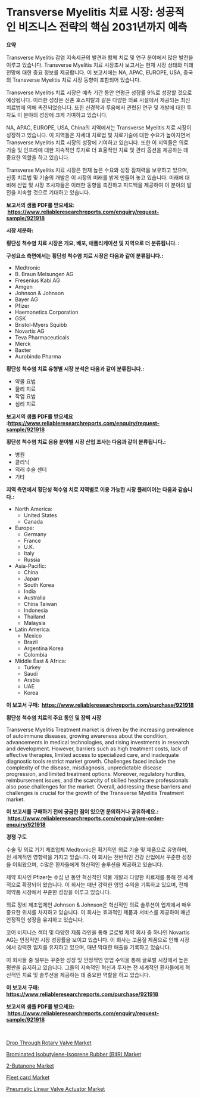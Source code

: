 <p><h1>Transverse Myelitis 치료 시장: 성공적인 비즈니스 전략의 핵심 2031년까지 예측</h1></p><p><strong>요약</strong></p>
<p><p>Transverse Myelitis 감염 지속세균의 발견과 함께 치료 및 연구 분야에서 많은 발전을 이루고 있습니다. Transverse Myelitis 치료 시장조사 보고서는 현재 시장 상태와 미래 전망에 대한 중요 정보를 제공합니다. 이 보고서에는 NA, APAC, EUROPE, USA, 중국의 Transverse Myelitis 치료 시장 동향이 포함되어 있습니다.</p><p>Transverse Myelitis 치료 시장은 예측 기간 동안 연평균 성장률 9%로 성장할 것으로 예상됩니다. 이러한 성장은 신촌 호스피탈과 같은 다양한 의료 시설에서 제공되는 최신 치료법에 의해 촉진되었습니다. 또한 신경학과 루움에서 관련된 연구 및 개발에 대한 투자도 이 분야의 성장에 크게 기여하고 있습니다.</p><p>NA, APAC, EUROPE, USA, China의 지역에서는 Transverse Myelitis 치료 시장이 성장하고 있습니다. 이 지역들은 차세대 치료법 및 치료기술에 대한 수요가 높아지면서 Transverse Myelitis 치료 시장의 성장에 기여하고 있습니다. 또한 이 지역들은 의료 기술 및 인프라에 대한 지속적인 투자로 더 효율적인 치료 및 관리 옵션을 제공하는 데 중요한 역할을 하고 있습니다.</p><p>Transverse Myelitis 치료 시장은 현재 높은 수요와 성장 잠재력을 보유하고 있으며, 신종 치료법 및 기술의 개발은 이 시장의 미래를 밝게 만들어 놓고 있습니다. 미래에 대비해 산업 및 시장 조사자들은 이러한 동향을 촉진하고 피드백을 제공하여 이 분야의 발전을 지속할 것으로 기대하고 있습니다.</p></p>
<p><strong>보고서의 샘플 PDF를 받으세요: &nbsp;<a href="https://www.reliableresearchreports.com/enquiry/request-sample/921918">https://www.reliableresearchreports.com/enquiry/request-sample/921918</a></strong></p>
<p><strong>시장 세분화:</strong></p>
<p><strong> 횡단성 척수염 치료 시장은 개요, 배포, 애플리케이션 및 지역으로 더 분류됩니다. :</strong></p>
<p><strong>구성요소 측면에서는 횡단성 척수염 치료 시장은 다음과 같이 분류됩니다.:</strong></p>
<p><ul><li>Medtronic</li><li>B. Braun Melsungen AG</li><li>Fresenius Kabi AG</li><li>Amgen</li><li>Johnson & Johnson</li><li>Bayer AG</li><li>Pfizer</li><li>Haemonetics Corporation</li><li>GSK</li><li>Bristol-Myers Squibb</li><li>Novartis AG</li><li>Teva Pharmaceuticals</li><li>Merck</li><li>Baxter</li><li>Aurobindo Pharma</li></ul></p>
<p><strong> 횡단성 척수염 치료 유형별 시장 분석은 다음과 같이 분류됩니다.:</strong></p>
<p><ul><li>약물 요법</li><li>물리 치료</li><li>작업 요법</li><li>심리 치료</li></ul></p>
<p><strong>보고서의 샘플 PDF를 받으세요 :<a href="https://www.reliableresearchreports.com/enquiry/request-sample/921918">https://www.reliableresearchreports.com/enquiry/request-sample/921918</a></strong></p>
<p><strong> 횡단성 척수염 치료 응용 분야별 시장 산업 조사는 다음과 같이 분류됩니다.:</strong></p>
<p><ul><li>병원</li><li>클리닉</li><li>외래 수술 센터</li><li>기타</li></ul></p>
<p><strong>지역 측면에서 횡단성 척수염 치료 지역별로 이용 가능한 시장 플레이어는 다음과 같습니다.:</strong></p>
<p><ul>
    <li>
        North America:
        <ul>
            <li>United States</li>
            <li>Canada</li>
        </ul>
    </li>
    <li>
        Europe:
        <ul>
            <li>Germany</li>
            <li>France</li>
            <li>U.K.</li>
            <li>Italy</li>
            <li>Russia</li>
        </ul>
    </li>
    <li>
        Asia-Pacific:
        <ul>
            <li>China</li>
            <li>Japan</li>
            <li>South Korea</li>
            <li>India</li>
            <li>Australia</li>
            <li>China Taiwan</li>
            <li>Indonesia</li>
            <li>Thailand</li>
            <li>Malaysia</li>
        </ul>
    </li>
    <li>
        Latin America:
        <ul>
            <li>Mexico</li>
            <li>Brazil</li>
            <li>Argentina Korea</li>
            <li>Colombia</li>
        </ul>
    </li>
    <li>
        Middle East & Africa:
        <ul>
            <li>Turkey</li>
            <li>Saudi</li>
            <li>Arabia</li>
            <li>UAE</li>
            <li>Korea</li>
        </ul>
    </li>
    </ul></p>
<p><strong>이 보고서 구매: &nbsp;<a href="https://www.reliableresearchreports.com/purchase/921918">https://www.reliableresearchreports.com/purchase/921918</a></strong></p>
<p><strong>횡단성 척수염 치료의 주요 동인 및 장벽 시장</strong></p>
<p><p>Transverse Myelitis Treatment market is driven by the increasing prevalence of autoimmune diseases, growing awareness about the condition, advancements in medical technologies, and rising investments in research and development. However, barriers such as high treatment costs, lack of effective therapies, limited access to specialized care, and inadequate diagnostic tools restrict market growth. Challenges faced include the complexity of the disease, misdiagnosis, unpredictable disease progression, and limited treatment options. Moreover, regulatory hurdles, reimbursement issues, and the scarcity of skilled healthcare professionals also pose challenges for the market. Overall, addressing these barriers and challenges is crucial for the growth of the Transverse Myelitis Treatment market.</p></p>
<p><strong>이 보고서를 구매하기 전에 궁금한 점이 있으면 문의하거나 공유하세요.: &nbsp;<a href="https://www.reliableresearchreports.com/enquiry/pre-order-enquiry/921918">https://www.reliableresearchreports.com/enquiry/pre-order-enquiry/921918</a></strong></p>
<p><strong>경쟁 구도</strong></p>
<p><p>수술 및 의료 기기 제조업체 Medtronic은 획기적인 의료 기술 및 제품으로 유명하며, 전 세계적인 영향력을 가지고 있습니다. 이 회사는 전반적인 건강 산업에서 꾸준한 성장을 이뤄왔으며, 수많은 환자들에게 혁신적인 솔루션을 제공하고 있습니다.</p><p>제약 회사인 Pfizer는 수십 년 동안 혁신적인 약물 개발과 다양한 치료제를 통해 전 세계적으로 확장되어 왔습니다. 이 회사는 매년 강력한 영업 수익을 기록하고 있으며, 전체 의약품 시장에서 꾸준한 성장을 이루고 있습니다.</p><p>의료 장비 제조업체인 Johnson & Johnson은 혁신적인 의료 솔루션이 업계에서 매우 중요한 위치를 차지하고 있습니다. 이 회사는 효과적인 제품과 서비스를 제공하여 매년 안정적인 성장을 유지하고 있습니다.</p><p>코어 비지니스 섹터 및 다양한 제품 라인을 통해 글로벌 제약 회사 중 하나인 Novartis AG는 안정적인 시장 성장률을 보이고 있습니다. 이 회사는 고품질 제품으로 인해 시장에서 강력한 입지를 유지하고 있으며, 매년 막대한 매출을 기록하고 있습니다.</p><p>이 회사들 중 일부는 꾸준한 성장 및 안정적인 영업 수익을 통해 글로벌 시장에서 높은 평판을 유지하고 있습니다. 그들의 지속적인 혁신과 투자는 전 세계적인 환자들에게 혁신적인 치료 및 솔루션을 제공하는 데 중요한 역할을 하고 있습니다.</p></p>
<p><strong>이 보고서 구매: &nbsp; <a href="https://www.reliableresearchreports.com/purchase/921918">https://www.reliableresearchreports.com/purchase/921918</a></strong></p>
<p><strong>보고서의 샘플 PDF를 받으세요: &nbsp;<a href="https://www.reliableresearchreports.com/enquiry/request-sample/921918">https://www.reliableresearchreports.com/enquiry/request-sample/921918</a></strong><strong></strong></p>
<p>&nbsp;</p>
<p><p><a href="https://issuu.com/reportprime-2/docs/drop-through-rotary-valve-market-size-2030.pptx">Drop Through Rotary Valve Market</a></p><p><a href="https://github.com/brentleyjimmiealvaradoz4l1rea/Market-Research-Report-List-1/blob/main/brominated-isobutylene-isoprene-rubber-biir-market.md">Brominated Isobutylene-Isoprene Rubber (BIIR) Market</a></p><p><a href="https://github.com/eeaveuhhh/Market-Research-Report-List-1/blob/main/2-butanone-market.md">2-Butanone Market</a></p><p><a href="https://github.com/Angelnienowdseej3e45z3p8c/Market-Research-Report-List-1/blob/main/fleet-card-market.md">Fleet card Market</a></p><p><a href="https://issuu.com/reportprime-2/docs/pneumatic-linear-valve-actuator-market-size-2030.p">Pneumatic Linear Valve Actuator Market</a></p></p>